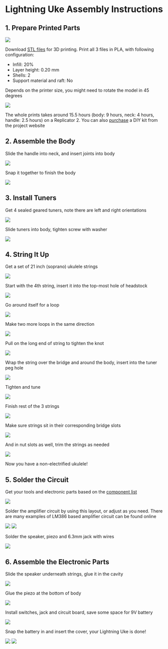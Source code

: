 # Lightning Uke Assembly Instructions 

## 1. Prepare Printed Parts  

![](instructions/IMG_3761.jpg)

Download [STL files](https://github.com/UkuleleDesign/LightningUke/tree/master/stl) for 3D printing. Print all 3 files in PLA, with following configuration:

* Infill: 20%
* Layer height: 0.20 mm
* Shells: 2 
* Support material and raft: No

Depends on the printer size, you might need to rotate the model in 45 degrees

![](instructions/slic3r.png)

The whole prints takes around 15.5 hours (body: 9 hours, neck: 4 hours, handle: 2.5 hours) on a Replicator 2. You can also [purchase](http://ukulele.design/#purchase) a DIY kit from the project website
	
## 2. Assemble the Body

Slide the handle into neck, and insert joints into body

![](instructions/assemble_body.jpg)

Snap it together to finish the body 

![](instructions/IMG_3788.jpg)

## 3. Install Tuners

Get 4 sealed geared tuners, note there are left and right orientations

![](instructions/IMG_3799.jpg)

Slide tuners into body, tighten screw with washer

![](instructions/IMG_3805.jpg)

## 4. String It Up

Get a set of 21 inch (soprano) ukulele strings 

![](instructions/IMG_3813.jpg)

Start with the 4th string, insert it into the top-most hole of headstock 

![](instructions/IMG_3818.jpg)

Go around itself for a loop

![](instructions/IMG_3822.jpg)

Make two more loops in the same direction 

![](instructions/IMG_3823.jpg)

Pull on the long end of string to tighten the knot

![](instructions/IMG_3825.jpg)

Wrap the string over the bridge and around the body, insert into the tuner peg hole 

![](instructions/IMG_3836.jpg)

Tighten and tune

![](instructions/tuner.jpg)

Finish rest of the 3 strings 

![](instructions/IMG_3853.jpg)

Make sure strings sit in their corresponding bridge slots

![](instructions/IMG_3844.jpg)

And in nut slots as well, trim the strings as needed

![](instructions/IMG_3858.jpg)

Now you have a non-electrified ukulele!

## 5. Solder the Circuit 

Get your tools and electronic parts based on the [component list](https://github.com/UkuleleDesign/LightningUke/blob/master/ComponentList.md)

![](instructions/IMG_3865.jpg) 

Solder the amplifier circuit by using this layout, or adjust as you need. There are many examples of LM386 based amplifier circuit can be found online

![](instructions/lm386-circuit.jpg)
![](instructions/IMG_3868.jpg)

Solder the speaker, piezo and 6.3mm jack with wires

![](instructions/IMG_3872.jpg)

## 6. Assemble the Electronic Parts

Slide the speaker underneath strings, glue it in the cavity

![](instructions/IMG_3875.jpg)

Glue the piezo at the bottom of body 

![](instructions/IMG_3880.jpg)

Install switches, jack and circuit board, save some space for 9V battery

![](instructions/IMG_3890.jpg)

Snap the battery in and insert the cover, your Lightning Uke is done! 

![](instructions/IMG_3922.jpg)
![](instructions/IMG_3900.jpg)